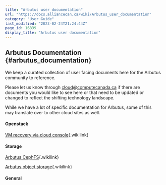 ```yaml
---
title: "Arbutus user documentation"
url: "https://docs.alliancecan.ca/wiki/Arbutus_user_documentation"
category: "User Guide"
last_modified: "2023-02-24T21:24:44Z"
page_id: 16839
display_title: "Arbutus user documentation"
---
```


## Arbutus Documentation {#arbutus_documentation}

We keep a curated collection of user facing documents here for the Arbutus community to reference.

Please let us know through cloud@computecanada.ca if there are documents you would like to see here or that need to be updated or changed to reflect the shifting technology landscape.

While we have a lot of specific documentation for Arbutus, some of this may translate over to other cloud sites as well.

#### Openstack

[VM recovery via cloud console](https://docs.alliancecan.ca/VM_recovery_via_cloud_console "VM recovery via cloud console"){.wikilink}

#### Storage

[Arbutus CephFS](https://docs.alliancecan.ca/Arbutus_CephFS "Arbutus CephFS"){.wikilink}

[Arbutus object storage](https://docs.alliancecan.ca/Arbutus_object_storage "Arbutus object storage"){.wikilink}

#### General
